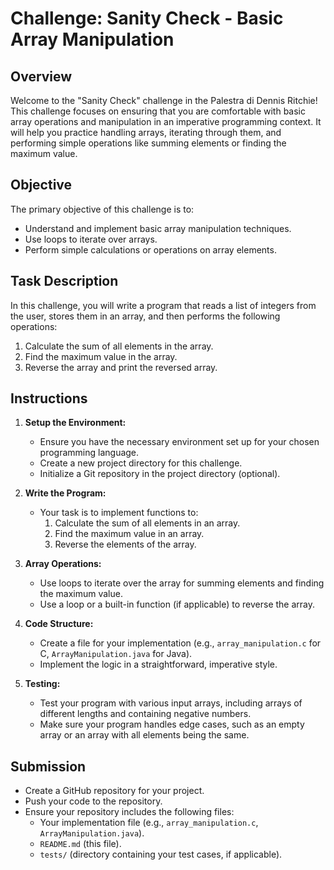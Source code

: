 # Challenge: Sanity Check - Basic Array Manipulation

## Overview
Welcome to the "Sanity Check" challenge in the Palestra di Dennis Ritchie! This challenge focuses on ensuring that you are comfortable with basic array operations and manipulation in an imperative programming context. It will help you practice handling arrays, iterating through them, and performing simple operations like summing elements or finding the maximum value.

## Objective
The primary objective of this challenge is to:
- Understand and implement basic array manipulation techniques.
- Use loops to iterate over arrays.
- Perform simple calculations or operations on array elements.

## Task Description
In this challenge, you will write a program that reads a list of integers from the user, stores them in an array, and then performs the following operations:
1. Calculate the sum of all elements in the array.
2. Find the maximum value in the array.
3. Reverse the array and print the reversed array.

## Instructions
1. **Setup the Environment:**
   - Ensure you have the necessary environment set up for your chosen programming language.
   - Create a new project directory for this challenge.
   - Initialize a Git repository in the project directory (optional).

2. **Write the Program:**
   - Your task is to implement functions to:
     1. Calculate the sum of all elements in an array.
     2. Find the maximum value in an array.
     3. Reverse the elements of the array.

3. **Array Operations:**
   - Use loops to iterate over the array for summing elements and finding the maximum value.
   - Use a loop or a built-in function (if applicable) to reverse the array.

4. **Code Structure:**
   - Create a file for your implementation (e.g., `array_manipulation.c` for C, `ArrayManipulation.java` for Java).
   - Implement the logic in a straightforward, imperative style.

5. **Testing:**
   - Test your program with various input arrays, including arrays of different lengths and containing negative numbers.
   - Make sure your program handles edge cases, such as an empty array or an array with all elements being the same.

## Submission
- Create a GitHub repository for your project.
- Push your code to the repository.
- Ensure your repository includes the following files:
  - Your implementation file (e.g., `array_manipulation.c`, `ArrayManipulation.java`).
  - `README.md` (this file).
  - `tests/` (directory containing your test cases, if applicable).

